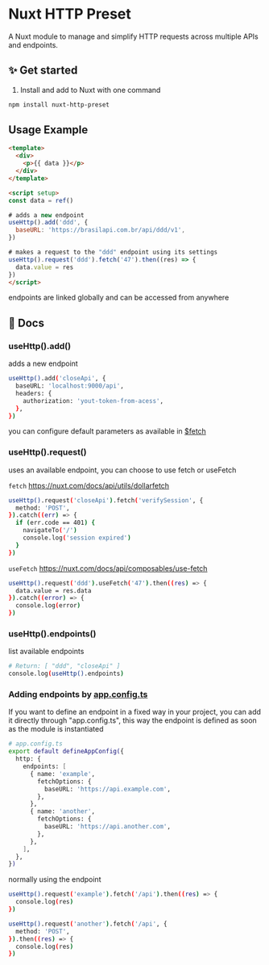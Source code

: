 # Nuxt HTTP Preset

A Nuxt module to manage and simplify HTTP requests across multiple APIs and endpoints.

## ✨ Get started

1. Install and add to Nuxt with one command

```sh
npm install nuxt-http-preset
```
## Usage Example

```html
<template>
  <div>
    <p>{{ data }}</p>
  </div>
</template>

<script setup>
const data = ref()

# adds a new endpoint
useHttp().add('ddd', {
  baseURL: 'https://brasilapi.com.br/api/ddd/v1',
})

# makes a request to the "ddd" endpoint using its settings
useHttp().request('ddd').fetch('47').then((res) => {
  data.value = res
})
</script>
```
endpoints are linked globally and can be accessed from anywhere

## 📖 Docs

### useHttp().add()
adds a new endpoint

```bash
useHttp().add('closeApi', {
  baseURL: 'localhost:9000/api',
  headers: {
    authorization: 'yout-token-from-acess',
  },
})
```
you can configure default parameters as available in [$fetch](https://nuxt.com/docs/api/utils/dollarfetch)


### useHttp().request()
uses an available endpoint, you can choose to use fetch or useFetch

`fetch` https://nuxt.com/docs/api/utils/dollarfetch
```bash
useHttp().request('closeApi').fetch('verifySession', {
  method: 'POST',
}).catch((err) => {
  if (err.code == 401) {
    navigateTo('/')
    console.log('session expired')
  }
})
```

`useFetch` https://nuxt.com/docs/api/composables/use-fetch
```bash
useHttp().request('ddd').useFetch('47').then((res) => {
  data.value = res.data
}).catch((error) => {
  console.log(error)
})
```


### useHttp().endpoints()
list available endpoints
```bash
# Return: [ "ddd", "closeApi" ]
console.log(useHttp().endpoints)
```
### Adding endpoints by  [app.config.ts](https://nuxt.com/docs/guide/directory-structure/app-config)
If you want to define an endpoint in a fixed way in your project, you can add it directly through "app.config.ts", this way the endpoint is defined as soon as the module is instantiated

```bash
# app.config.ts
export default defineAppConfig({
  http: {
    endpoints: [
      { name: 'example',
        fetchOptions: {
          baseURL: 'https://api.example.com',
        },
      },
      { name: 'another',
        fetchOptions: {
          baseURL: 'https://api.another.com',
        },
      },
    ],
  },
})
```
normally using the endpoint
```bash
useHttp().request('example').fetch('/api').then((res) => {
  console.log(res)
})

useHttp().request('another').fetch('/api', {
  method: 'POST',
}).then((res) => {
  console.log(res)
})
```
